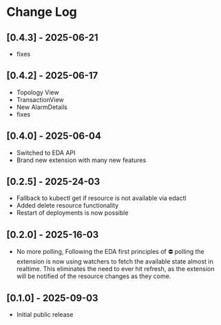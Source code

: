 # Change Log

## [0.4.3] - 2025-06-21
- fixes

## [0.4.2] - 2025-06-17
- Topology View
- TransactionView
- New AlarmDetails
- fixes

## [0.4.0] - 2025-06-04
- Switched to EDA API
- Brand new extension with many new features

## [0.2.5] - 2025-24-03
- Fallback to kubectl get if resource is not available via edactl
- Added delete resource functionality
- Restart of deployments is now possible

## [0.2.0] - 2025-16-03
- No more polling, Following the EDA first principles of ⛔ polling the extension is now using watchers to fetch the available state almost in realtime. This eliminates the need to ever hit refresh, as the extension will be notified of the resource changes as they come.

## [0.1.0] - 2025-09-03
- Initial public release
